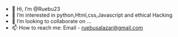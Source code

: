 - 👋 Hi, I’m @Ruebu23
- 👀 I’m interested in python,Html,css,Javascript and ethical Hacking
- 💞️ I’m looking to collaborate on ...
- 📫 How to reach me: Email - ruebusalazar@gmail.com

<!---
Ruebu23/Ruebu23 is a ✨ special ✨ repository because its `README.md` (this file) appears on your GitHub profile.
You can click the Preview link to take a look at your changes.
--->
